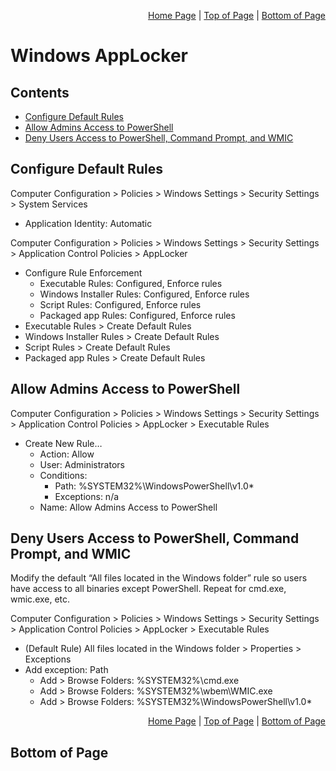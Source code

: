 <p align="right">
  <a href="/README.md">Home Page</a> |
  <a href="/windows/applocker/README.md#contents">Top of Page</a> |
  <a href="/windows/applocker/README.md#bottom-of-page">Bottom of Page</a>
</p>

# Windows AppLocker
## Contents
* [Configure Default Rules](#configure-default-rules)
* [Allow Admins Access to PowerShell](#allow-admins-access-to-powershell)
* [Deny Users Access to PowerShell, Command Prompt, and WMIC](#deny-users-access-to-powershell-command-prompt-and-wmic)

## Configure Default Rules
Computer Configuration > Policies > Windows Settings > Security Settings > System Services
* Application Identity: Automatic

Computer Configuration > Policies > Windows Settings > Security Settings > Application Control Policies > AppLocker
* Configure Rule Enforcement
  * Executable Rules: Configured, Enforce rules
  * Windows Installer Rules: Configured, Enforce rules
  * Script Rules: Configured, Enforce rules
  * Packaged app Rules: Configured, Enforce rules
* Executable Rules > Create Default Rules
* Windows Installer Rules > Create Default Rules
* Script Rules > Create Default Rules
* Packaged app Rules > Create Default Rules

## Allow Admins Access to PowerShell
Computer Configuration > Policies > Windows Settings > Security Settings > Application Control Policies > AppLocker > Executable Rules
* Create New Rule…
  * Action: Allow
  * User: Administrators
  * Conditions:
    * Path: %SYSTEM32%\WindowsPowerShell\v1.0\*
    * Exceptions: n/a 
  * Name: Allow Admins Access to PowerShell

## Deny Users Access to PowerShell, Command Prompt, and WMIC
Modify the default “All files located in the Windows folder” rule so users have access to all binaries except PowerShell. Repeat for cmd.exe, wmic.exe, etc. 

Computer Configuration > Policies > Windows Settings > Security Settings > Application Control Policies > AppLocker > Executable Rules
* (Default Rule) All files located in the Windows folder > Properties > Exceptions
* Add exception: Path
  * Add > Browse Folders: %SYSTEM32%\cmd.exe
  * Add > Browse Folders: %SYSTEM32%\wbem\WMIC.exe
  * Add > Browse Folders: %SYSTEM32%\WindowsPowerShell\v1.0\*


<p align="right">
  <a href="/windows/applocker/README.md">Home Page</a> |
  <a href="/windows/applocker/README.md#contents">Top of Page</a> |
  <a href="/windows/applocker/README.md#bottom-of-page">Bottom of Page</a>
</p>

## Bottom of Page
